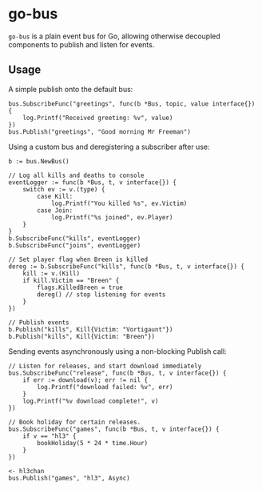 # go-bus

`go-bus` is a plain event bus for Go, allowing otherwise decoupled
components to publish and listen for events.

## Usage

A simple publish onto the default bus:

	bus.SubscribeFunc("greetings", func(b *Bus, topic, value interface{}) {
		log.Printf("Received greeting: %v", value)
	})
	bus.Publish("greetings", "Good morning Mr Freeman")

Using a custom bus and deregistering a subscriber after use:

	b := bus.NewBus()

	// Log all kills and deaths to console
	eventLogger := func(b *Bus, t, v interface{}) {
		switch ev := v.(type) {
			case Kill:
				log.Printf("You killed %s", ev.Victim)
			case Join:
				log.Printf("%s joined", ev.Player)
		}
	}
	b.SubscribeFunc("kills", eventLogger)
	b.SubscribeFunc("joins", eventLogger)

	// Set player flag when Breen is killed
	dereg := b.SubscribeFunc("kills", func(b *Bus, t, v interface{}) {
		kill := v.(Kill)
		if kill.Victim == "Breen" {
			flags.KilledBreen = true
			dereg() // stop listening for events
		}
	})

	// Publish events
	b.Publish("kills", Kill{Victim: "Vortigaunt"})
	b.Publish("kills", Kill{Victim: "Breen"})

Sending events asynchronously using a non-blocking Publish call:

	// Listen for releases, and start download immediately
	bus.SubscribeFunc("release", func(b *Bus, t, v interface{}) {
		if err := download(v); err != nil {
			log.Printf("download failed: %v", err)
		}
		log.Printf("%v download complete!", v)
	})

	// Book holiday for certain releases.
	bus.SubscribeFunc("games", func(b *Bus, t, v interface{}) {
		if v == "hl3" {
			bookHoliday(5 * 24 * time.Hour)
		}
	})

	<- hl3chan
	bus.Publish("games", "hl3", Async)


